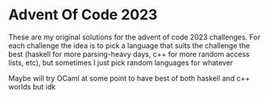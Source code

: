 # Advent Of Code 2023

These are my original solutions for the advent of code 2023 challenges. For each challenge the idea is to pick a language that suits the challenge the best (haskell for more parsing-heavy days, c++ for more random access lists, etc), but sometimes I just pick random languages for whatever

Maybe will try OCaml at some point to have best of both haskell and c++ worlds but idk
